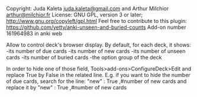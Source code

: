 Copyright: Juda Kaleta <juda.kaleta@gmail.com> and Arthur Milchior <arthur@milchior.fr>
License: GNU GPL, version 3 or later; http://www.gnu.org/copyleft/gpl.html
Feel free to contribute to this plugin: https://github.com/yetty/anki-unseen-and-buried-counts
Add-on number 161964983 in anki web

Allow to control deck's browser display.
By default, for each deck, it shows:
-its number of due cards
-its number of new cards
-its number of unseen cards
-its number of buried cards
-the option group of the deck

In order to hide one of those field, Tools>add-ons>ConfigureDeck>Edit and replace True by False in the related line.
E.g. if you want to hide the number of due cards, search for the line:
"new" : True ,#number of new cards
and replace it by
"new" : True ,#number of new cards

